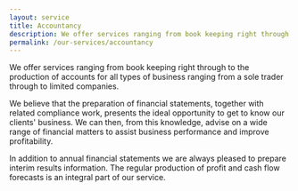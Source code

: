 ```yaml
---
layout: service
title: Accountancy
description: We offer services ranging from book keeping right through to the production of accounts for all types of business ranging from a sole trader through to limited companies. 
permalink: /our-services/accountancy
---
```


We offer services ranging from book keeping right through to the production of accounts for all types of business ranging from a sole trader through to limited companies. 

We believe that the preparation of financial statements, together with related compliance work, presents the ideal opportunity to get to know our clients' business.  We can then, from this knowledge, advise on a wide range of financial matters to assist business performance and improve profitability.

In addition to annual financial statements we are always pleased to prepare interim results information.  The regular production of profit and cash flow forecasts is an integral part of our service. 